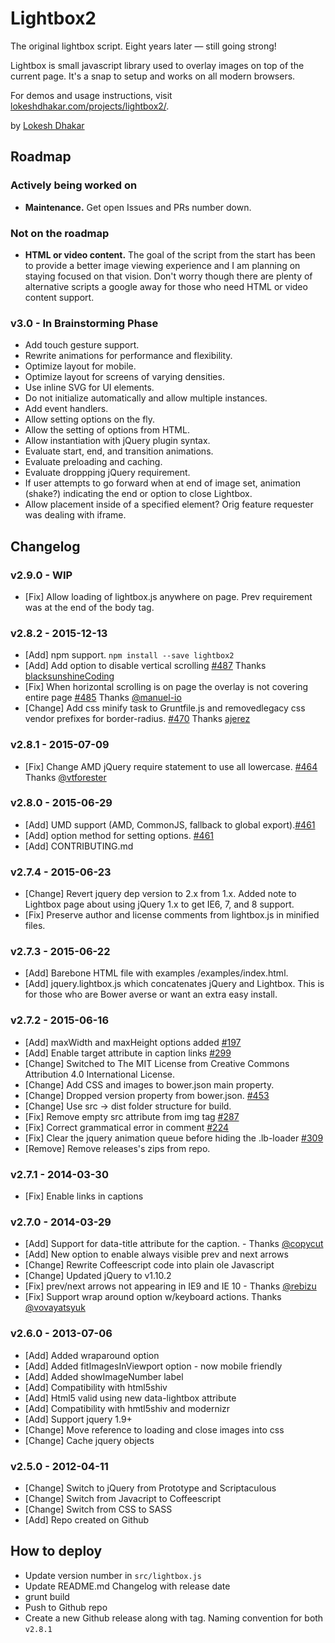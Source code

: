 # Lightbox2

The original lightbox script. Eight years later — still going strong!

Lightbox is small javascript library used to overlay images on top of the current page. It's a snap to setup and works on all modern browsers.

For demos and usage instructions, visit [lokeshdhakar.com/projects/lightbox2/](http://lokeshdhakar.com/projects/lightbox2/).

by [Lokesh Dhakar](http://www.lokeshdhakar.com)


## Roadmap

### Actively being worked on

- **Maintenance.** Get open Issues and PRs number down.

### Not on the roadmap

- **HTML or video content.** The goal of the script from the start has been to provide a better image viewing experience and I am planning on staying focused on that vision. Don't worry though there are plenty of alternative scripts a google away for those who need HTML or video content support.

### v3.0 - In Brainstorming Phase

- Add touch gesture support.
- Rewrite animations for performance and flexibility.
- Optimize layout for mobile.
- Optimize layout for screens of varying densities.
- Use inline SVG for UI elements.
- Do not initialize automatically and allow multiple instances.
- Add event handlers.
- Allow setting options on the fly.
- Allow the setting of options from HTML.
- Allow instantiation with jQuery plugin syntax.
- Evaluate start, end, and transition animations.
- Evaluate preloading and caching.
- Evaluate droppping jQuery requirement.
- If user attempts to go forward when at end of image set, animation (shake?) indicating the end or option to close Lightbox.
- Allow placement inside of a specified element? Orig feature requester was dealing with iframe.

## Changelog

### v2.9.0 - WIP

- [Fix] Allow loading of lightbox.js anywhere on page. Prev requirement was at the end of the body tag.

### v2.8.2 - 2015-12-13

- [Add] npm support. ```npm install --save lightbox2```
- [Add] Add option to disable vertical scrolling [#487](https://github.com/lokesh/lightbox2/pull/487) Thanks [blacksunshineCoding](https://github.com/blacksunshineCoding)
- [Fix] When horizontal scrolling is on page the overlay is not covering entire page [#485](https://github.com/lokesh/lightbox2/pull/485) Thanks [@manuel-io](https://github.com/manuel-io)
- [Change] Add css minify task to Gruntfile.js and removedlegacy css vendor prefixes for border-radius. [#470](https://github.com/lokesh/lightbox2/pull/470) Thanks [ajerez](https://github.com/ajerez)


### v2.8.1 - 2015-07-09

- [Fix] Change AMD jQuery require statement to use all lowercase. [#464](https://github.com/lokesh/lightbox2/pull/464) Thanks [@vtforester](https://github.com/vtforester)

### v2.8.0 - 2015-06-29

- [Add] UMD support (AMD, CommonJS, fallback to global export).[#461](https://github.com/lokesh/lightbox2/pull/461)
- [Add] option method for setting options. [#461](https://github.com/lokesh/lightbox2/commit/d708fbd716aaa90e01ba4198944c8955e7283d87)
- [Add] CONTRIBUTING.md

### v2.7.4 - 2015-06-23

- [Change] Revert jquery dep version to 2.x from 1.x. Added note to Lightbox page about using jQuery 1.x to get IE6, 7, and 8 support.
- [Fix] Preserve author and license comments from lightbox.js in minified files.

### v2.7.3 - 2015-06-22

- [Add] Barebone HTML file with examples /examples/index.html.
- [Add] jquery.lightbox.js which concatenates jQuery and Lightbox. This is for those who are Bower averse or want an extra easy install.

### v2.7.2 - 2015-06-16

- [Add] maxWidth and maxHeight options added [#197](https://github.com/lokesh/lightbox2/pull/197)
- [Add] Enable target attribute in caption links [#299](https://github.com/lokesh/lightbox2/pull/299)
- [Change] Switched to The MIT License from  Creative Commons Attribution 4.0 International License.
- [Change] Add CSS and images to bower.json main property.
- [Change] Dropped version property from bower.json. [#453](https://github.com/lokesh/lightbox2/pull/453)
- [Change] Use src -> dist folder structure for build.
- [Fix] Remove empty src attribute from img tag [#287](https://github.com/lokesh/lightbox2/pull/287)
- [Fix] Correct grammatical error in comment [#224](https://github.com/lokesh/lightbox2/pull/224)
- [Fix] Clear the jquery animation queue before hiding the .lb-loader [#309](https://github.com/lokesh/lightbox2/pull/309)
- [Remove] Remove releases's zips from repo.

### v2.7.1 - 2014-03-30

- [Fix] Enable links in captions

### v2.7.0 - 2014-03-29

- [Add] Support for data-title attribute for the caption.  - Thanks [@copycut](https://github.com/copycut)
- [Add] New option to enable always visible prev and next arrows
- [Change] Rewrite Coffeescript code into plain ole Javascript
- [Change] Updated jQuery to v1.10.2
- [Fix] prev/next arrows not appearing in IE9 and IE 10 - Thanks [@rebizu](https://github.com/rebizu)
- [Fix]  Support wrap around option w/keyboard actions. Thanks [@vovayatsyuk](https://github.com/vovayatsyuk)

### v2.6.0 - 2013-07-06

- [Add] Added wraparound option
- [Add] Added fitImagesInViewport option - now mobile friendly
- [Add] Added showImageNumber label
- [Add] Compatibility with html5shiv
- [Add] Html5 valid using new data-lightbox attribute
- [Add] Compatibility with hmtl5shiv and modernizr
- [Add] Support jquery 1.9+
- [Change] Move reference to loading and close images into css
- [Change] Cache jquery objects

### v2.5.0 - 2012-04-11

- [Change] Switch to jQuery from Prototype and Scriptaculous
- [Change] Switch from Javacript to Coffeescript
- [Change] Switch from CSS to SASS
- [Add] Repo created on Github


## How to deploy

- Update version number in ```src/lightbox.js```
- Update README.md Changelog with release date
- grunt build
- Push to Github repo
- Create a new Github release along with tag. Naming convention for both ```v2.8.1```

